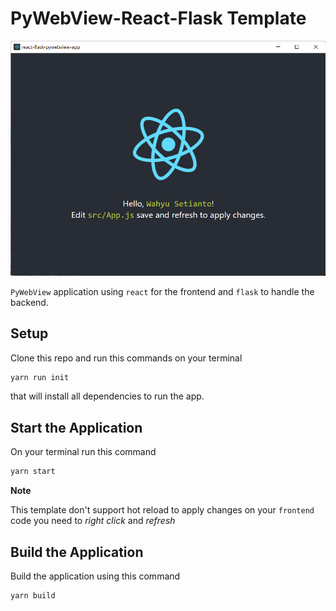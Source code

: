 # PyWebView-React-Flask Template

![sample](sample.png)

`PyWebView` application using `react` for the frontend and `flask`
to handle the backend.

## Setup

Clone this repo and run this commands on your terminal

```bash
yarn run init
```

that will install all dependencies to run the app.

## Start the Application

On your terminal run this command

```bash
yarn start
```

**Note**

This template don't support hot reload to apply changes on your `frontend` code you need to _right click_ and _refresh_

## Build the Application

Build the application using this command

```bash
yarn build
```
